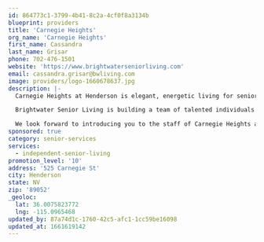```yaml
---
id: 864773c1-3799-4b41-8c2a-4cf0f8a3134b
blueprint: providers
title: 'Carnegie Heights'
org_name: 'Carnegie Heights'
first_name: Cassandra
last_name: Grisar
phone: 702-476-1501
website: 'https://www.brightwaterseniorliving.com'
email: cassandra.grisar@bwliving.com
image: providers/logo-1660678637.jpg
description: |-
  Carnegie Heights at Henderson is elegant, energetic living for seniors in sunny Henderson. This stunning community is the premier destination for active seniors ready to embrace active, maintenance-free living.

  Brightwater Senior Living is building a team of talented individuals who share common core attributes of warmth, compassion, and a commitment to excellence. Together, our team dedicates itself to creating a vibrant, caring community.

  We look forward to introducing you to the staff of Carnegie Heights at Henderson.
sponsored: true
category: senior-services
services:
  - independent-senior-living
promotion_level: '10'
address: '525 Carnegie St'
city: Henderson
state: NV
zip: '89052'
_geoloc:
  lat: 36.0075823772
  lng: -115.0965468
updated_by: 87a74d1c-1760-42c5-afc1-1cc59be16098
updated_at: 1661619142
---
```

